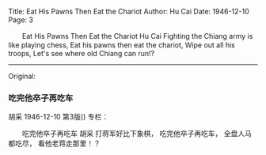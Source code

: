Title: Eat His Pawns Then Eat the Chariot
Author: Hu Cai
Date: 1946-12-10
Page: 3

　　Eat His Pawns Then Eat the Chariot
    Hu Cai
    Fighting the Chiang army is like playing chess,
    Eat his pawns then eat the chariot,
    Wipe out all his troops,
    Let's see where old Chiang can run!?



<hr /> 

Original: 


### 吃完他卒子再吃车
胡采
1946-12-10
第3版()
专栏：

　　吃完他卒子再吃车
    胡采
    打蒋军好比下象棋，
    吃完他卒子再吃车，
    全盘人马都吃尽，
    看他老蒋走那里！？
